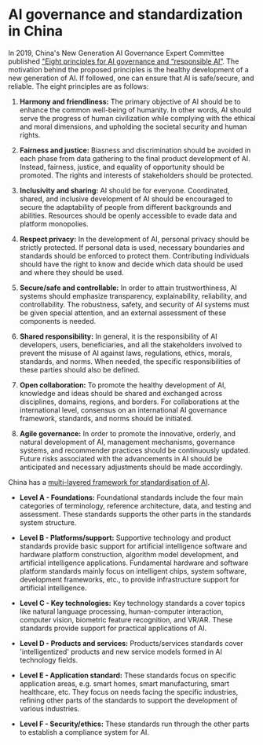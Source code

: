 # AI governance and standardization in China

In 2019, China's New Generation AI Governance Expert Committee published ["Eight principles for AI governance and “responsible AI”](https://perma.cc/V9FL-H6J7).
The motivation behind the proposed principles is the healthy development of a new generation of AI.
If followed, one can ensure that AI is safe/secure, and reliable. 
The eight principles are as follows:

1.	**Harmony and friendliness:** The primary objective of AI should be to enhance the common well-being of humanity. In other words, AI should serve the progress of human civilization while complying with the ethical and moral dimensions, and upholding the societal security and human rights.

2.	**Fairness and justice:** Biasness and discrimination should be avoided in each phase from data gathering to the final product development of AI. Instead, fairness, justice, and equality of opportunity should be promoted. The rights and interests of stakeholders should be protected.

3.	**Inclusivity and sharing:** AI should be for everyone. Coordinated, shared, and inclusive development of AI should be encouraged to secure the adaptability of people from different backgrounds and abilities. Resources should be openly accessible to evade data and platform monopolies.

4.	**Respect privacy:** In the development of AI, personal privacy should be strictly protected. If personal data is used, necessary boundaries and standards should be enforced to protect them. Contributing individuals should have the right to know and decide which data should be used and where they should be used.

5.	**Secure/safe and controllable:** In order to attain trustworthiness, AI systems should emphasize transparency, explainability, reliability, and controllability. The robustness, safety, and security of AI systems must be given special attention, and an external assessment of these components is needed.

6.	**Shared responsibility:** In general, it is the responsibility of AI developers, users, beneficiaries, and all the stakeholders involved to prevent the misuse of AI against laws, regulations, ethics, morals, standards, and norms. When needed, the specific responsibilities of these parties should also be defined.

7.	**Open collaboration:** To promote the healthy development of AI, knowledge and ideas should be shared and exchanged across disciplines, domains, regions, and borders. For collaborations at the international level, consensus on an international AI governance framework, standards, and norms should be initiated.

8.	**Agile governance:** In order to promote the innovative, orderly, and natural development of AI, management mechanisms, governance systems, and recommender practices should be continuously updated. Future risks associated with the advancements in AI should be anticipated and necessary adjustments should be made accordingly.


China has a [multi-layered framework for standardisation of AI](https://cset.georgetown.edu/publication/artificial-intelligence-standardization-white-paper/).

* **Level A - Foundations:**  Foundational standards include the four main categories of terminology, reference architecture, data, and testing and assessment. These standards supports the other parts in the standards system structure. 

* **Level B - Platforms/support:** Supportive technology and product standards provide basic support for artificial intelligence software and hardware platform construction, algorithm model development, and artificial intelligence applications.
Fundamental hardware and software platform standards mainly focus on intelligent chips, system software, development frameworks, etc., to provide infrastructure support for artificial intelligence. 

* **Level C - Key technologies:** Key technology standards a cover topics like natural language processing, human-computer interaction, computer vision, biometric feature recognition, and VR/AR. These standards provide support for practical applications of AI. 

* **Level D - Products and services:** Products/services standards cover 'intelligentized' products and new service models formed in AI technology fields.

* **Level E - Application standard:** These standards focus on specific application areas, e.g. smart homes, smart manufacturing, smart healthcare, etc. 
They focus on needs facing the specific industries, refining other parts of the standards to support the development of various industries. 
 
*  **Level F - Security/ethics:** These standards run through the other parts to establish a compliance system for AI. 
